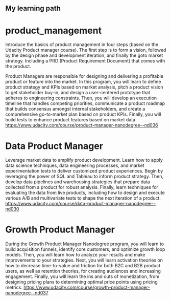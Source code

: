 ## My learning path

# product_management
Introduce the basics of product management in four steps (based on the Udacity Product manager course).
The first step is to form a vision, followed by the design phase and development iteration, and finally the goto market strategy. 
Including a PRD (Product Requirement Document) that comes with the product.

Product Managers are responsible for designing and delivering a profitable product or feature into the market. In this program, you will learn to define product strategy and KPIs based on market analysis, pitch a product vision to get stakeholder buy-in, and design a user-centered prototype that adheres to engineering constraints. Then, you will develop an execution timeline that handles competing priorities, communicate a product roadmap that builds consensus amongst internal stakeholders, and create a comprehensive go-to-market plan based on product KPIs. Finally, you will build tests to enhance product features based on market data.
https://www.udacity.com/course/product-manager-nanodegree--nd036

# Data Product Manager
Leverage market data to amplify product development. Learn how to apply data science techniques, data engineering processes, and market experimentation tests to deliver customized product experiences. Begin by leveraging the power of SQL and Tableau to inform product strategy. Then, develop data pipelines and warehousing strategies that prepare data collected from a product for robust analysis. Finally, learn techniques for evaluating the data from live products, including how to design and execute various A/B and multivariate tests to shape the next iteration of a product.
https://www.udacity.com/course/data-product-manager-nanodegree--nd030

# Growth Product Manager
During the Growth Product Manager Nanodegree program, you will learn to build acquisition funnels, identify core customers, and optimize growth loop models. Then, you will learn how to analyze your results and make improvements to your strategies. Next, you will learn activation theories on how to decrease time-to-value and friction for both B2C and B2B product users, as well as retention theories, for creating audiences and increasing engagement. Finally, you will learn the ins and outs of monetization, from designing pricing plans to determining optimal price points using pricing metrics.
https://www.udacity.com/course/growth-product-manager-nanodegree--nd037
